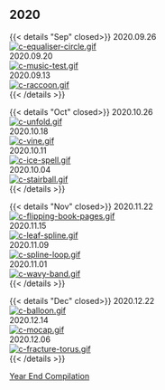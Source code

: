 
## 2020

{{< details "Sep" closed>}}
2020.09.26  
[![c-equaliser-circle.gif](https://i.postimg.cc/vHw5NXfM/c-equaliser-circle.gif)](/equaliser_circle/)  
2020.09.20  
[![c-music-test.gif](https://i.postimg.cc/QN1T15Pz/c-music-test.gif)](/music_test/)  
2020.09.13  
[![c-raccoon.gif](https://i.postimg.cc/CLCbTDs8/c-raccoon.gif)](/raccoon/)  
{{< /details >}}

{{< details "Oct" closed>}}
2020.10.26  
[![c-unfold.gif](https://i.postimg.cc/yYKSPxC8/c-unfold.gif)](/unfold/)  
2020.10.18  
[![c-vine.gif](https://i.postimg.cc/W1bFBy3R/c-vine.gif)](/vine/)  
2020.10.11  
[![c-ice-spell.gif](https://i.postimg.cc/hj77C7Gf/c-ice-spell.gif)](/ice_spell/)  
2020.10.04  
[![c-stairball.gif](https://i.postimg.cc/tCznmb9t/c-stairball.gif)](/stairwell/)  
{{< /details >}}

{{< details "Nov" closed>}}
2020.11.22  
[![c-flipping-book-pages.gif](https://i.postimg.cc/FKxwDXHN/c-flipping-book-pages.gif)](/flipping_book_pages/)  
2020.11.15  
[![c-leaf-spline.gif](https://i.postimg.cc/6QPvLhtk/c-leaf-spline.gif)](/leaf/)  
2020.11.09  
[![c-spline-loop.gif](https://i.postimg.cc/BnMDt0yQ/c-spline-loop.gif)](/spline_loop/)  
2020.11.01  
[![c-wavy-band.gif](https://i.postimg.cc/VkGrmFrJ/c-wavy-band.gif)](/wavy_band/)  
{{< /details >}}

{{< details "Dec" closed>}}
2020.12.22  
[![c-balloon.gif](https://i.postimg.cc/N0tW6jYd/c-balloon.gif)](/balloon/)  
2020.12.14  
[![c-mocap.gif](https://i.postimg.cc/NMfSnCKT/c-mocap.gif)](/mocap/)  
2020.12.06  
[![c-fracture-torus.gif](https://i.postimg.cc/Jn6vC3XF/c-fracture-torus.gif)](/fracture_torus/)  
{{< /details >}}

[Year End Compilation](/tutorial_land_tales_1)
